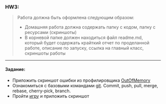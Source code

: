 ### HW3:
> Работа должна быть оформлена следующим образом:
>- Домашняя работа должна содержать папку с кодом, папку с ресурсами (скриншоты)
>- В корневой папке должен находиться файл readme.md, который будет содержать крайткий отчет по проделанной работе, описание по запуску, ссылка на главный класс, скриншоты работы
---
#### Задание:
 - Приложить скриншот ошибки из профилировщика [OutOfMemory](https://docs.oracle.com/javase/8/docs/technotes/guides/troubleshoot/memleaks002.html)
 - Ознакомиться с базовыми командами [git](https://git-scm.com). Commit, push, pull, merge, rebase, cherry-pick, branch.
 - Пройти [игру](https://learngitbranching.js.org/?locale=ru_RU) и приложить скриншот